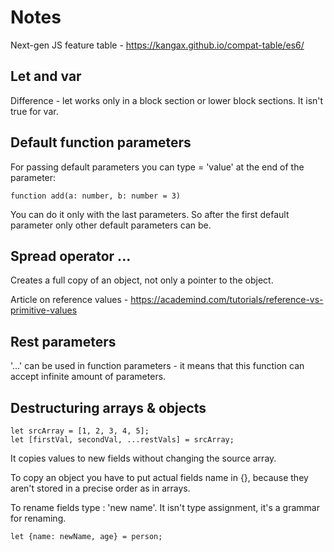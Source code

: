 # Notes
Next-gen JS feature table - https://kangax.github.io/compat-table/es6/
## Let and var
Difference - let works only in a block section or lower block sections. It isn't true for var.
## Default function parameters
For passing default parameters you can type = 'value' at the end of the parameter:
```
function add(a: number, b: number = 3)
```
You can do it only with the last parameters. So after the first default parameter only other default parameters can be.
## Spread operator ...
Creates a full copy of an object, not only a pointer to the object. 

Article on reference values - https://academind.com/tutorials/reference-vs-primitive-values
## Rest parameters
'...' can be used in function parameters - it means that this function can accept infinite amount of parameters.
## Destructuring arrays & objects
```
let srcArray = [1, 2, 3, 4, 5];
let [firstVal, secondVal, ...restVals] = srcArray;
```
It copies values to new fields without changing the source array. 

To copy an object you have to put actual fields name in {}, because they aren't stored in a precise order as in arrays. 

To rename fields type : 'new name'. It isn't type assignment, it's a grammar for renaming.
```
let {name: newName, age} = person;
```

